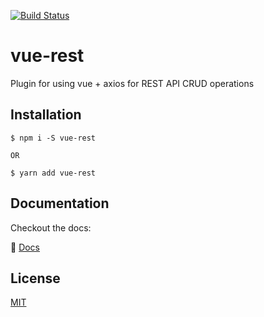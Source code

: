 [![Build Status](https://travis-ci.org/kimuraz/vue-rest.svg?branch=master)](https://travis-ci.org/kimuraz/vue-rest)
# vue-rest

Plugin for using vue + axios for REST API CRUD operations

## Installation

```shell
$ npm i -S vue-rest

OR

$ yarn add vue-rest
```

## Documentation

Checkout the docs:

:book: [Docs](https://kimuraz.github.io/vue-rest/)

## License
[MIT](https://github.com/kimuraz/vue-rest/blob/master/LICENSE)
